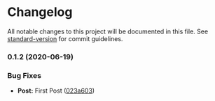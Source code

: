 # Changelog

All notable changes to this project will be documented in this file. See [standard-version](https://github.com/conventional-changelog/standard-version) for commit guidelines.

### 0.1.2 (2020-06-19)


### Bug Fixes

* **Post:** First Post ([023a603](https://github.com/Weerapat1993/react-hook-example-ts/commit/023a6033d5d75392db1ab521f295fa9a3211b07a))
